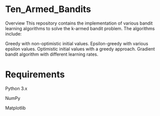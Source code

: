 # Ten_Armed_Bandits
Overview
This repository contains the implementation of various bandit learning algorithms to solve the k-armed bandit problem. The algorithms include:

Greedy with non-optimistic initial values.
Epsilon-greedy with various epsilon values.
Optimistic initial values with a greedy approach.
Gradient bandit algorithm with different learning rates.
# Requirements
Python 3.x

NumPy

Matplotlib
